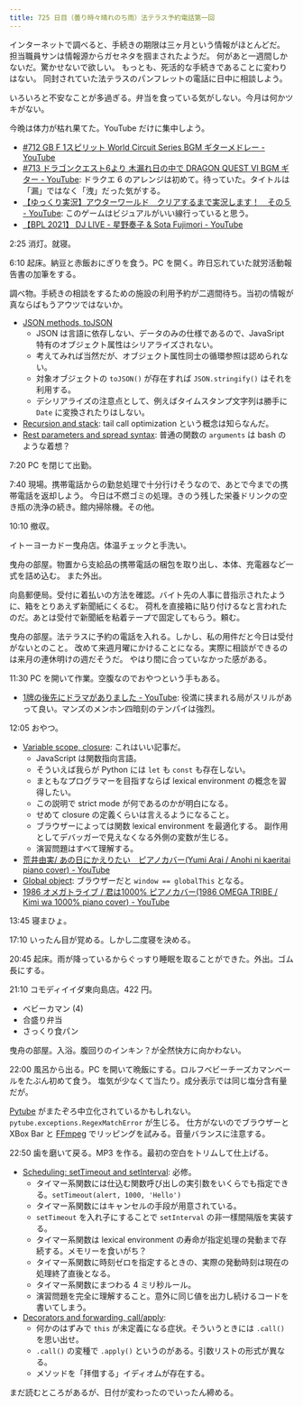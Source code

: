 ```yaml
---
title: 725 日目（曇り時々晴れのち雨）法テラス予約電話第一回
---
```


インターネットで調べると、手続きの期限は三ヶ月という情報がほとんどだ。
担当職員サンは情報源からガセネタを掴まされたようだ。
何があと一週間しかないだ。驚かせないで欲しい。
もっとも、死活的な手続きであることに変わりはない。
同封されていた法テラスのパンフレットの電話に日中に相談しよう。

いろいろと不安なことが多過ぎる。弁当を食っている気がしない。今月は何かツキがない。

今晩は体力が枯れ果てた。YouTube だけに集中しよう。

* [&#x23;712 GB F 1スピリット World Circuit Series BGM ギターメドレー - YouTube](https://www.youtube.com/watch?v=n3GS5tuPnZM)
* [&#x23;713 ドラゴンクエスト6より 木漏れ日の中で DRAGON QUEST VI BGM ギター - YouTube](https://www.youtube.com/watch?v=C5vZjxO7vKQ):
  ドラクエ 6 のアレンジは初めて。待っていた。タイトルは「漏」ではなく「洩」だった気がする。
* [【ゆっくり実況】アウターワールド　クリアするまで実況します！　その５ - YouTube](https://www.youtube.com/watch?v=eedWN-GAWms):
  このゲームはビジュアルがいい線行っていると思う。
* [【BPL 2021】 DJ LIVE - 星野奏子 &amp; Sota Fujimori - YouTube](https://www.youtube.com/watch?v=-cKK7Umo4Yc)

2:25 消灯。就寝。

6:10 起床。納豆と赤飯おにぎりを食う。PC を開く。昨日忘れていた就労活動報告書の加筆をする。

調べ物。手続きの相談をするための施設の利用予約が二週間待ち。当初の情報が真ならばもうアウツではないか。

* [JSON methods, toJSON](https://javascript.info/json)
  * JSON は言語に依存しない、データのみの仕様であるので、JavaSript 特有のオブジェクト属性はシリアライズされない。
  * 考えてみれば当然だが、オブジェクト属性同士の循環参照は認められない。
  * 対象オブジェクトの `toJSON()` が存在すれば `JSON.stringify()` はそれを利用する。
  * デシリアライズの注意点として、例えばタイムスタンプ文字列は勝手に `Date` に変換されたりはしない。
* [Recursion and stack](https://javascript.info/recursion):
  tail call optimization という概念は知らなんだ。
* [Rest parameters and spread syntax](https://javascript.info/rest-parameters-spread):
  普通の関数の `arguments` は bash のような着想？

7:20 PC を閉じて出勤。

7:40 現場。携帯電話からの勤怠処理で十分行けそうなので、あとで今までの携帯電話を返却しよう。
今日は不燃ゴミの処理。きのう残した栄養ドリンクの空き瓶の洗浄の続き。館内掃除機。その他。

10:10 撤収。

イトーヨーカドー曳舟店。体温チェックと手洗い。

曳舟の部屋。物置から支給品の携帯電話の梱包を取り出し、本体、充電器など一式を詰め込む。
また外出。

向島郵便局。受付に着払いの方法を確認。バイト先の人事に昔指示されたように、箱をとりあえず新聞紙にくるむ。
荷札を直接箱に貼り付けるなと言われたのだ。あとは受付で新聞紙を粘着テープで固定してもらう。頼む。

曳舟の部屋。法テラスに予約の電話を入れる。しかし、私の用件だと今日は受付がないとのこと。
改めて来週月曜にかけることになる。実際に相談ができるのは来月の連休明けの週だそうだ。
やはり間に合っていなかった感がある。

11:30 PC を開いて作業。空腹なのでおやつという手もある。

* [1牌の後先にドラマがありました - YouTube](https://www.youtube.com/watch?v=xxffh42Ufj0):
  役満に挟まれる局がスリルがあって良い。マンズのメンホン四暗刻のテンパイは強烈。

12:05 おやつ。

* [Variable scope, closure](https://javascript.info/closure): これはいい記事だ。
  * JavaScript は関数指向言語。
  * そういえば我らが Python には `let` も `const` も存在しない。
  * まともなプログラマーを目指すならば lexical environment の概念を習得したい。
  * この説明で strict mode が何であるのかが明白になる。
  * せめて closure の定義くらいは言えるようになること。
  * ブラウザーによっては関数 lexical environment を最適化する。
    副作用としてデバッガーで見えなくなる外側の変数が生じる。
  * 演習問題はすべて理解する。
* [荒井由実/ あの日にかえりたい　ピアノカバー(Yumi Arai / Anohi ni kaeritai piano cover) - YouTube](https://www.youtube.com/watch?v=gx7-UnBIupw)
* [Global object](https://javascript.info/global-object):
  ブラウザーだと `window == globalThis` となる。
* [1986 オメガトライブ / 君は1000% ピアノカバー(1986 OMEGA TRIBE / Kimi wa 1000% piano cover) - YouTube](https://www.youtube.com/watch?v=vGHOzfQ2k84)

13:45 寝まひょ。

17:10 いったん目が覚める。しかし二度寝を決める。

20:45 起床。雨が降っているからぐっすり睡眠を取ることができた。外出。ゴム長にする。

21:10 コモディイイダ東向島店。422 円。

* ベビーカマン (4)
* 合盛り弁当
* さっくり食パン

曳舟の部屋。入浴。腹回りのインキン？が全然快方に向かわない。

22:00 風呂から出る。PC を開いて晩飯にする。ロルフベビーチーズカマンベールをたぶん初めて食う。
塩気が少なくて当たり。成分表示では同じ塩分含有量だが。

[Pytube] がまたぞろ中立化されているかもしれない。`pytube.exceptions.RegexMatchError` が生じる。
仕方がないのでブラウザーと XBox Bar と [FFmpeg] でリッピングを試みる。音量バランスに注意する。

22:50 歯を磨いて戻る。MP3 を作る。最初の空白をトリムして仕上げる。

* [Scheduling: setTimeout and setInterval](https://javascript.info/settimeout-setinterval):
  必修。
  * タイマー系関数には仕込む関数呼び出しの実引数をいくらでも指定できる。`setTimeout(alert, 1000, 'Hello')`
  * タイマー系関数にはキャンセルの手段が用意されている。
  * `setTimeout` を入れ子にすることで `setInterval` の非一樣間隔版を実装する。
  * タイマー系関数は lexical environment の寿命が指定処理の発動まで存続する。メモリーを食いがち？
  * タイマー系関数に時刻ゼロを指定するときの、実際の発動時刻は現在の処理終了直後となる。
  * タイマー系関数にまつわる 4 ミリ秒ルール。
  * 演習問題を完全に理解すること。意外に同じ値を出力し続けるコードを書いてしまう。
* [Decorators and forwarding, call/apply](https://javascript.info/call-apply-decorators):
  * 何かのはずみで `this` が未定義になる症状。そういうときには `.call()` を思い出せ。
  * `.call()` の変種で `.apply()` というのがある。引数リストの形式が異なる。
  * メソッドを「拝借する」イディオムが存在する。

まだ読むところがあるが、日付が変わったのでいったん締める。

[FFmpeg]: <https://ffmpeg.org/ffmpeg.html>
[pytube]: https://pytube.io/en/latest/
